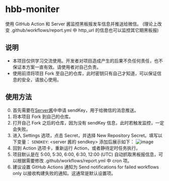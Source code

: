 # hbb-moniter

使用 GitHub Action 和 Server 酱监控黑板报发车信息并推送给微信。
(理论上改变 .github/workflows/report.yml 中 http_url 的信息也可以监控其它期黑板报)

## 说明
- 本项目仅供学习交流使用。开发者对项目造成产生的后果不负任何责任，也不保证本方案一直有效。请使用者对自己负责。
- 使用前须将项目 Fork 至自己的仓库，此时密钥只有自己才知道，可以保证信息的安全，请放心使用。

## 使用方法

0. 首先需要在[Server酱](https://sct.ftqq.com/)中申请 sendKey，用于给微信的消息推送。
1. 将本项目 Fork 到自己的仓库。
2. 打开自己 Fork 之后的仓库，因为没有 sendKey 信息，此时若触发监控，一定会失败。
3. 进入 Settings 选项，点击 Secret，并选择 New Repository Secret。填写以下变量：
  `SENDKEY`: <server 酱的 sendkey>
  添加后展示如下：
  ![image](https://user-images.githubusercontent.com/49070692/142156233-861e5f37-dde1-499b-8916-702da857c7b4.png)
4. 回到 Action 选项卡，重新运行 Action，或者静待定时任务执行。
5. 项目默认是在 5:00, 5:30, 6:00, 6:30, 12:00 (UTC) 自动抓取黑板报信息，可以根据需要修改 .github/workflows/report.yml 中 cron 项。
6. 建议设置 GitHub Actions 通知为 Send notifications for failed workflows only 以接收构建失败的通知。这通常是默认设置项。

